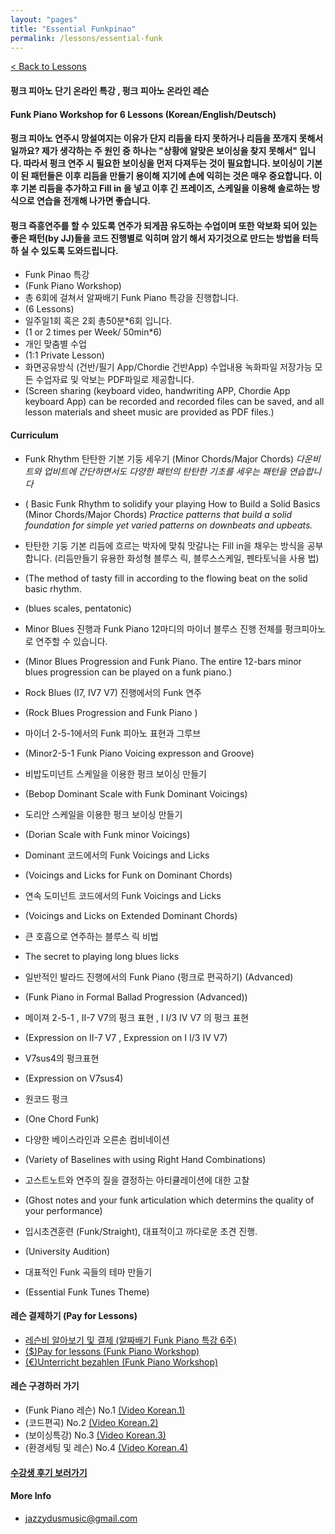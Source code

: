 ```yaml
---
layout: "pages"
title: "Essential Funkpinao"
permalink: /lessons/essential-funk
---
```

<a href="/lessons">< Back to Lessons</a>

#### 펑크 피아노 단기 온라인 특강 , 펑크 피아노 온라인 레슨

#### Funk Piano Workshop for 6 Lessons (Korean/English/Deutsch)

#### 펑크 피아노 연주시 망설여지는 이유가 단지 리듬을 타지 못하거나 리듬을 쪼개지 못해서 일까요? 제가 생각하는 주 원인 중 하나는 "상황에 알맞은 보이싱을 찾지 못해서" 입니다. 따라서 펑크 연주 시 필요한 보이싱을 먼저 다져두는 것이 필요합니다. 보이싱이 기본이 된 패턴들은 이후 리듬을 만들기 용이해 지기에 손에 익히는 것은 매우 중요합니다. 이후 기본 리듬을 추가하고 Fill in 을 넣고 이후 긴 프레이즈, 스케일을 이용해 솔로하는 방식으로 연습을 전개해 나가면 좋습니다. 

#### 펑크 즉흥연주를 할 수 있도록 연주가 되게끔 유도하는 수업이며 또한 악보화 되어 있는 좋은 패턴(by JJ)들을 코드 진행별로 익히며 암기 해서 자기것으로 만드는 방법을 터득하 실 수 있도록 도와드립니다. 


- Funk Pinao 특강 
- (Funk Piano Workshop)
- 총 6회에 걸쳐서 알짜배기 Funk Piano 특강을 진행합니다. 
- (6 Lessons)
- 일주일1회 혹은 2회 총50분*6회 입니다. 
- (1 or 2 times per Week/ 50min*6)
- 개인 맞춤별 수업 
- (1:1 Private Lesson)
- 화면공유방식 (건반/필기 App/Chordie 건반App) 수업내용 녹화파일 저장가능 모든 수업자료 및 악보는  PDF파일로 제공합니다.
- (Screen sharing (keyboard video, handwriting APP, Chordie App keyboard App) can be recorded and recorded files can be saved, and all lesson materials and sheet music are provided as PDF files.)

#### Curriculum
- Funk Rhythm 탄탄한 기본 기둥 세우기 (Minor Chords/Major Chords)
*다운비트와 업비트에 간단하면서도 다양한 패턴의 탄탄한 기초를 세우는 패턴을 연습합니다*
- ( Basic Funk Rhythm to solidify your playing How to Build a Solid Basics (Minor Chords/Major Chords)
*Practice patterns that build a solid foundation for simple yet varied patterns on downbeats and upbeats.*


- 탄탄한 기둥 기본 리듬에 흐르는 박자에 맞춰 맛갈나는 Fill in을 채우는 방식을 공부합니다. (리듬만들기 유용한 화성형 블루스 릭, 블루스스케일, 펜타토닉을 사용 법) 

- (The method of tasty fill in according to the flowing beat on the solid basic rhythm.
- (blues scales, pentatonic)


- Minor Blues 진행과 Funk Piano 12마디의 마이너 블루스 진행 전체를 펑크피아노로 연주할 수 있습니다.
- (Minor Blues Progression and Funk Piano. The entire 12-bars minor blues progression can be played on a funk piano.)


- Rock Blues (I7, IV7 V7) 진행에서의 Funk 연주 
- (Rock Blues Progression and Funk Piano )


- 마이너 2-5-1에서의 Funk 피아노 표현과 그루브 
- (Minor2-5-1 Funk Piano Voicing expresson and Groove)
  

- 비밥도미넌트 스케일을 이용한 펑크 보이싱 만들기 
- (Bebop Dominant Scale with Funk Dominant Voicings)


- 도리안 스케일을 이용한 펑크 보이싱 만들기 
- (Dorian Scale with Funk minor Voicings) 


- Dominant 코드에서의 Funk Voicings and Licks 
- (Voicings and Licks for Funk on Dominant Chords)


- 연속 도미넌트 코드에서의 Funk Voicings and Licks
- (Voicings and Licks on Extended Dominant Chords)

- 큰 호흡으로 연주하는 블루스 릭 비법
- The secret to playing long blues licks


- 일반적인 발라드 진행에서의 Funk Piano (펑크로 편곡하기) (Advanced)
- (Funk Piano in Formal Ballad Progression (Advanced))


- 메이져 2-5-1 , II-7 V7의 펑크 표현 , I  I/3 IV V7 의 펑크 표현
- (Expression on II-7 V7 , Expression on I I/3 IV V7)


- V7sus4의 펑크표현
- (Expression on V7sus4)
- 원코드 펑크
- (One Chord Funk)


- 다양한 베이스라인과 오른손 컴비네이션 
- (Variety of Baselines with using Right Hand Combinations)  


- 고스트노트와 연주의 질을 결정하는 아티큘레이션에 대한 고찰 
- (Ghost notes and your funk articulation which determins the quality of your performance)


- 입시초견훈련 (Funk/Straight), 대표적이고 까다로운 초견 진행. 
- (University Audition)


- 대표적인 Funk 곡들의 테마 만들기 
- (Essential Funk Tunes Theme)

#### 레슨 결제하기 (Pay for Lessons)
- <a href="https://jazzydusmusic.gumroad.com/l/kyjzp" target="_blank"> 레슨비 알아보기 및 결제 (알짜배기 Funk Piano 특강 6주)</a> 
- <a href="http://jazzydusmusic.gumroad.com/l/nnxst" target="_blank"> ($)Pay for lessons (Funk Piano Workshop)</a>
- <a href="http://jazzydusmusic.gumroad.com/l/egqokm" target="_blank"> (€)Unterricht bezahlen (Funk Piano Workshop)</a>

#### 레슨 구경하러 가기 
- (Funk Piano 레슨) No.1 
    <a href="https://youtu.be/93QkhEATEMc"
    target="_blank"> (Video Korean.1)</a>  
- (코드편곡) No.2
    <a href="https://youtu.be/peX0o5pAD2Q" target="_blank"> (Video Korean.2)</a>
- (보이싱특강) No.3
    <a href="https://youtu.be/hi-q-cANOEc" target="_blank"> (Video Korean.3)</a>
- (환경세팅 및 레슨) No.4
    <a href="https://youtu.be/AVtyd8GAnoM" target="_blank"> (Video Korean.4)</a>

#### <a href="https://jjmusic-online.github.io/assets/images/photo13.jpg">수강생 후기 보러가기</a>

  
#### More Info
- jazzydusmusic@gmail.com 






